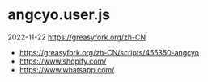 # angcyo.user.js
2022-11-22 https://greasyfork.org/zh-CN

- https://greasyfork.org/zh-CN/scripts/455350-angcyo
- https://www.shopify.com/
- https://www.whatsapp.com/
